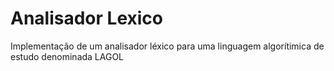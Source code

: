 # Analisador Lexico
 Implementação de um analisador léxico para uma linguagem algorítimica de estudo denominada LAGOL
